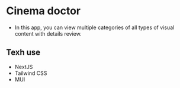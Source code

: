 # Cinema doctor
- In this app, you can view multiple categories of all types of visual content with details review.

 ## Texh use 
- NextJS 
- Tailwind CSS
- MUI
